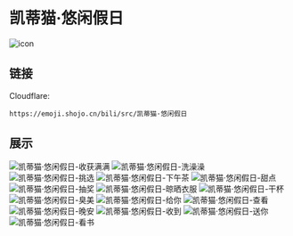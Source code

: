 # 凯蒂猫·悠闲假日
![icon](https://emoji.shojo.cn/bili/src/凯蒂猫·悠闲假日/icon.png)
## 链接
Cloudflare:
```
https://emoji.shojo.cn/bili/src/凯蒂猫·悠闲假日
```
## 展示
![凯蒂猫·悠闲假日-收获满满](https://emoji.shojo.cn/bili/src/凯蒂猫·悠闲假日/凯蒂猫·悠闲假日-收获满满.png)
![凯蒂猫·悠闲假日-洗澡澡](https://emoji.shojo.cn/bili/src/凯蒂猫·悠闲假日/凯蒂猫·悠闲假日-洗澡澡.png)
![凯蒂猫·悠闲假日-挑选](https://emoji.shojo.cn/bili/src/凯蒂猫·悠闲假日/凯蒂猫·悠闲假日-挑选.png)
![凯蒂猫·悠闲假日-下午茶](https://emoji.shojo.cn/bili/src/凯蒂猫·悠闲假日/凯蒂猫·悠闲假日-下午茶.png)
![凯蒂猫·悠闲假日-甜点](https://emoji.shojo.cn/bili/src/凯蒂猫·悠闲假日/凯蒂猫·悠闲假日-甜点.png)
![凯蒂猫·悠闲假日-抽奖](https://emoji.shojo.cn/bili/src/凯蒂猫·悠闲假日/凯蒂猫·悠闲假日-抽奖.png)
![凯蒂猫·悠闲假日-晾晒衣服](https://emoji.shojo.cn/bili/src/凯蒂猫·悠闲假日/凯蒂猫·悠闲假日-晾晒衣服.png)
![凯蒂猫·悠闲假日-干杯](https://emoji.shojo.cn/bili/src/凯蒂猫·悠闲假日/凯蒂猫·悠闲假日-干杯.png)
![凯蒂猫·悠闲假日-臭美](https://emoji.shojo.cn/bili/src/凯蒂猫·悠闲假日/凯蒂猫·悠闲假日-臭美.png)
![凯蒂猫·悠闲假日-给你](https://emoji.shojo.cn/bili/src/凯蒂猫·悠闲假日/凯蒂猫·悠闲假日-给你.png)
![凯蒂猫·悠闲假日-查看](https://emoji.shojo.cn/bili/src/凯蒂猫·悠闲假日/凯蒂猫·悠闲假日-查看.png)
![凯蒂猫·悠闲假日-晚安](https://emoji.shojo.cn/bili/src/凯蒂猫·悠闲假日/凯蒂猫·悠闲假日-晚安.png)
![凯蒂猫·悠闲假日-收到](https://emoji.shojo.cn/bili/src/凯蒂猫·悠闲假日/凯蒂猫·悠闲假日-收到.png)
![凯蒂猫·悠闲假日-送你](https://emoji.shojo.cn/bili/src/凯蒂猫·悠闲假日/凯蒂猫·悠闲假日-送你.png)
![凯蒂猫·悠闲假日-看书](https://emoji.shojo.cn/bili/src/凯蒂猫·悠闲假日/凯蒂猫·悠闲假日-看书.png)
